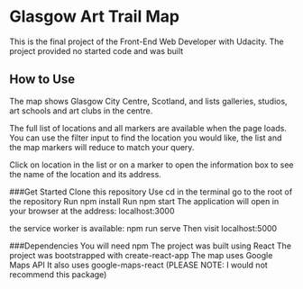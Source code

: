 # Glasgow Art Trail Map

This is the final project of the Front-End Web Developer with Udacity. The project provided no started code and was built

## How to Use

The map shows Glasgow City Centre, Scotland, and lists galleries, studios, art schools and art clubs in the centre.

The full list of locations and all markers are available when the page loads. You can use the filter input to find the location you would like, the list and the map markers will reduce to match your query.

Click on location in the list or on a marker to open the information box to see the name of the location and its address.

###Get Started
Clone this repository
Use cd in the terminal go to the root of the repository
Run npm install
Run npm start
The application will open in your browser at the address: localhost:3000

the service worker is available:
npm run serve
Then visit localhost:5000

###Dependencies
You will need npm
The project was built using React
The project was bootstrapped with create-react-app
The map uses Google Maps API
It also uses google-maps-react (PLEASE NOTE: I would not recommend this package)
